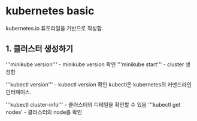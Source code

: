 # kubernetes basic
kubernetes.io 튜토리얼을 기반으로 작성함.

## 1. 클러스터 생성하기

'''minikube version''' - minikube version 확인
'''minikube start''' - cluster 생성함

'''kubectl version''' - kubectl version 확인
kubectl은 kubernetes의 커맨드라인 인터페이스.

'''kubectl cluster-info'''  - 클러스터의 디테일을 확인할 수 있음
'''kubectl get nodes' - 클러스터의 node를 확인
